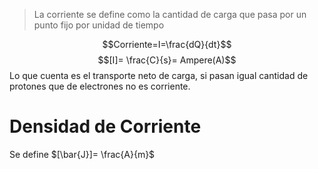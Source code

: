 > La corriente se define como la cantidad de carga que pasa por un punto fijo por unidad de tiempo

$$Corriente=I=\frac{dQ}{dt}$$
$$[I]= \frac{C}{s}= Ampere(A)$$
Lo que cuenta es el transporte neto de carga, si pasan igual cantidad de protones que de electrones no es corriente.
# Densidad de Corriente
Se define $[\bar{J}]= \frac{A}{m}$

